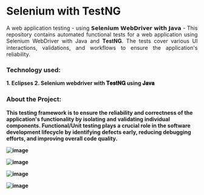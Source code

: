 # Selenium with TestNG
<p align="justify">
A web application testing - using 𝗦𝗲𝗹𝗲𝗻𝗶𝘂𝗺 𝗪𝗲𝗯𝗗𝗿𝗶𝘃𝗲𝗿 𝘄𝗶𝘁𝗵 𝗝𝗮𝘃𝗮 - This repository contains automated functional tests for a web application using Selenium WebDriver with Java and 𝐓𝐞𝐬𝐭𝐍𝐆. The tests cover various UI interactions, validations, and workflows to ensure the application's reliability.

<h3 align="left"><b>Technology used: </h3>
<p>
1. Eclipses
2. Selenium webdriver with 𝐓𝐞𝐬𝐭𝐍𝐆 using 𝐉𝐚𝐯𝐚 

<h3 align="left"><b>About the Project: </h3>
<p>

This testing framework is to ensure the reliability and correctness of the application's functionality by isolating and validating individual components. 
Functional/Unit testing plays a crucial role in the software development lifecycle by identifying defects early, reducing debugging efforts, and improving overall code quality.

![image](https://github.com/user-attachments/assets/f6537c13-b3d3-44b8-a2e3-6e86df6f79ec)

![image](https://github.com/user-attachments/assets/3cfba0fa-cd7f-455d-bb3c-b9d2f63ca18e)

![image](https://github.com/user-attachments/assets/2d7fb574-17a1-44d8-b1c2-380c2cbc8a36)

![image](https://github.com/user-attachments/assets/60a0391f-547f-46ca-970a-fcb98fec27c5)

</p>
